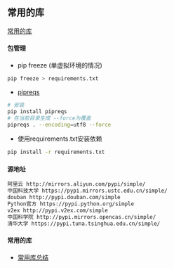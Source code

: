 ## 常用的库

[常用的库](https://www.jianshu.com/nb/34356339)

#### 包管理
- pip freeze (单虚拟环境的情况)
```bash
pip freeze > requirements.txt
```

- [pipreqs](https://github.com/bndr/pipreqs)
```bash
# 安装
pip install pipreqs
# 在当前目录生成 --force为覆盖
pipreqs . --encoding=utf8 --force
```

- 使用requirements.txt安装依赖
```bash
pip install -r requirements.txt

```

#### 源地址
```bash
阿里云 http://mirrors.aliyun.com/pypi/simple/
中国科技大学 https://pypi.mirrors.ustc.edu.cn/simple/
douban http://pypi.douban.com/simple
Python官方 https://pypi.python.org/simple
v2ex http://pypi.v2ex.com/simple
中国科学院 http://pypi.mirrors.opencas.cn/simple/
清华大学 https://pypi.tuna.tsinghua.edu.cn/simple/
```

#### 常用的库

- [常用库总结](./lib/README.md)
